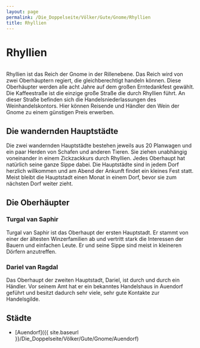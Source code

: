 ```yaml
---
layout: page
permalink: /Die_Doppelseite/Völker/Gute/Gnome/Rhyllien
title: Rhyllien
---
```


# Rhyllien

<img alt="" src="{{ site.baseurl }}/assets/images/wappen/rhyllien.jpg" />

Rhyllien ist das Reich der Gnome in der Rillenebene. Das Reich wird von zwei Oberhäuptern regiert, die gleichberechtigt handeln können. Diese Oberhäupter werden alle acht Jahre auf dem großen Erntedankfest gewählt. Die Kaffeestraße ist die einzige große Straße die durch Rhyllien führt. An dieser Straße befinden sich die Handelsniederlassungen des Weinhandelskontors. Hier können Reisende und Händler den Wein der Gnome zu einem günstigen Preis erwerben.

## Die wandernden Hauptstädte

Die zwei wandernden Hauptstädte bestehen jeweils aus 20 Planwagen und ein paar Herden von Schafen und anderen Tieren. Sie ziehen unabhängig voneinander in einem Zickzackkurs durch Rhyllien. Jedes Oberhaupt hat natürlich seine ganze Sippe dabei. Die Hauptstädte sind in jedem Dorf herzlich willkommen und am Abend der Ankunft findet ein kleines Fest statt. Meist bleibt die Hauptstadt einen Monat in einem Dorf, bevor sie zum nächsten Dorf weiter zieht.

## Die Oberhäupter

### Turgal van Saphir

Turgal van Saphir ist das Oberhaupt der ersten Hauptstadt. Er stammt von einer der ältesten Winzerfamilien ab und vertritt stark die Interessen der Bauern und einfachen Leute. Er und seine Sippe sind meist in kleineren Dörfern anzutreffen.

### Dariel van Ragdal

Das Oberhaupt der zweiten Hauptstadt, Dariel, ist durch und durch ein Händler. Vor seinem Amt hat er ein bekanntes Handelshaus in Auendorf geführt und besitzt dadurch sehr viele, sehr gute Kontakte zur Handelsgilde. 

## Städte

- [Auendorf]({{ site.baseurl }}/Die_Doppelseite/Völker/Gute/Gnome/Auendorf)
